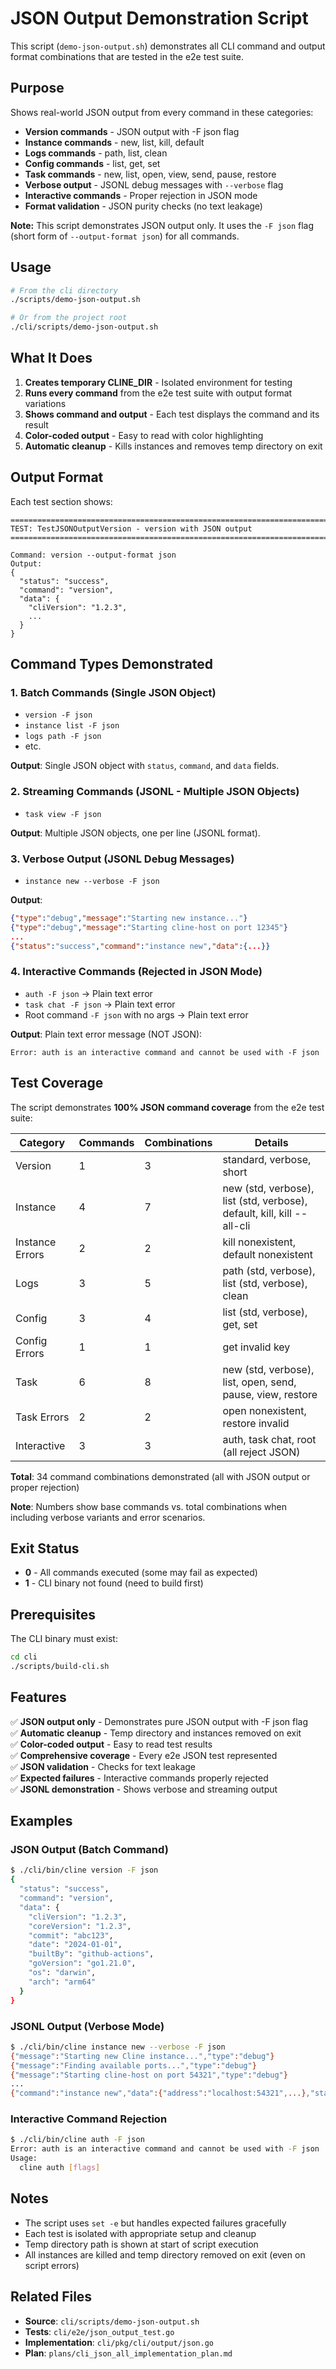 # JSON Output Demonstration Script

This script (`demo-json-output.sh`) demonstrates all CLI command and output format combinations that are tested in the e2e test suite.

## Purpose

Shows real-world JSON output from every command in these categories:
- **Version commands** - JSON output with -F json flag
- **Instance commands** - new, list, kill, default
- **Logs commands** - path, list, clean
- **Config commands** - list, get, set
- **Task commands** - new, list, open, view, send, pause, restore
- **Verbose output** - JSONL debug messages with `--verbose` flag
- **Interactive commands** - Proper rejection in JSON mode
- **Format validation** - JSON purity checks (no text leakage)

**Note:** This script demonstrates JSON output only. It uses the `-F json` flag (short form of `--output-format json`) for all commands.

## Usage

```bash
# From the cli directory
./scripts/demo-json-output.sh

# Or from the project root
./cli/scripts/demo-json-output.sh
```

## What It Does

1. **Creates temporary CLINE_DIR** - Isolated environment for testing
2. **Runs every command** from the e2e test suite with output format variations
3. **Shows command and output** - Each test displays the command and its result
4. **Color-coded output** - Easy to read with color highlighting
5. **Automatic cleanup** - Kills instances and removes temp directory on exit

## Output Format

Each test section shows:
```
=================================================================================
TEST: TestJSONOutputVersion - version with JSON output
=================================================================================

Command: version --output-format json
Output:
{
  "status": "success",
  "command": "version",
  "data": {
    "cliVersion": "1.2.3",
    ...
  }
}
```

## Command Types Demonstrated

### 1. Batch Commands (Single JSON Object)
- `version -F json`
- `instance list -F json`
- `logs path -F json`
- etc.

**Output**: Single JSON object with `status`, `command`, and `data` fields.

### 2. Streaming Commands (JSONL - Multiple JSON Objects)
- `task view -F json`

**Output**: Multiple JSON objects, one per line (JSONL format).

### 3. Verbose Output (JSONL Debug Messages)
- `instance new --verbose -F json`

**Output**: 
```json
{"type":"debug","message":"Starting new instance..."}
{"type":"debug","message":"Starting cline-host on port 12345"}
...
{"status":"success","command":"instance new","data":{...}}
```

### 4. Interactive Commands (Rejected in JSON Mode)
- `auth -F json` → Plain text error
- `task chat -F json` → Plain text error
- Root command `-F json` with no args → Plain text error

**Output**: Plain text error message (NOT JSON):
```
Error: auth is an interactive command and cannot be used with -F json
```

## Test Coverage

The script demonstrates **100% JSON command coverage** from the e2e test suite:

| Category | Commands | Combinations | Details |
|----------|----------|--------------|---------|
| Version | 1 | 3 | standard, verbose, short |
| Instance | 4 | 7 | new (std, verbose), list (std, verbose), default, kill, kill --all-cli |
| Instance Errors | 2 | 2 | kill nonexistent, default nonexistent |
| Logs | 3 | 5 | path (std, verbose), list (std, verbose), clean |
| Config | 3 | 4 | list (std, verbose), get, set |
| Config Errors | 1 | 1 | get invalid key |
| Task | 6 | 8 | new (std, verbose), list, open, send, pause, view, restore |
| Task Errors | 2 | 2 | open nonexistent, restore invalid |
| Interactive | 3 | 3 | auth, task chat, root (all reject JSON) |

**Total**: 34 command combinations demonstrated (all with JSON output or proper rejection)

**Note**: Numbers show base commands vs. total combinations when including verbose variants and error scenarios.

## Exit Status

- **0** - All commands executed (some may fail as expected)
- **1** - CLI binary not found (need to build first)

## Prerequisites

The CLI binary must exist:
```bash
cd cli
./scripts/build-cli.sh
```

## Features

✅ **JSON output only** - Demonstrates pure JSON output with -F json flag  
✅ **Automatic cleanup** - Temp directory and instances removed on exit  
✅ **Color-coded output** - Easy to read test results  
✅ **Comprehensive coverage** - Every e2e JSON test represented  
✅ **JSON validation** - Checks for text leakage  
✅ **Expected failures** - Interactive commands properly rejected  
✅ **JSONL demonstration** - Shows verbose and streaming output

## Examples

### JSON Output (Batch Command)
```bash
$ ./cli/bin/cline version -F json
{
  "status": "success",
  "command": "version",
  "data": {
    "cliVersion": "1.2.3",
    "coreVersion": "1.2.3",
    "commit": "abc123",
    "date": "2024-01-01",
    "builtBy": "github-actions",
    "goVersion": "go1.21.0",
    "os": "darwin",
    "arch": "arm64"
  }
}
```

### JSONL Output (Verbose Mode)
```bash
$ ./cli/bin/cline instance new --verbose -F json
{"message":"Starting new Cline instance...","type":"debug"}
{"message":"Finding available ports...","type":"debug"}
{"message":"Starting cline-host on port 54321","type":"debug"}
...
{"command":"instance new","data":{"address":"localhost:54321",...},"status":"success"}
```

### Interactive Command Rejection
```bash
$ ./cli/bin/cline auth -F json
Error: auth is an interactive command and cannot be used with -F json
Usage:
  cline auth [flags]
```

## Notes

- The script uses `set -e` but handles expected failures gracefully
- Each test is isolated with appropriate setup and cleanup
- Temp directory path is shown at start of script execution
- All instances are killed and temp directory removed on exit (even on script errors)

## Related Files

- **Source**: `cli/scripts/demo-json-output.sh`
- **Tests**: `cli/e2e/json_output_test.go`
- **Implementation**: `cli/pkg/cli/output/json.go`
- **Plan**: `plans/cli_json_all_implementation_plan.md`
